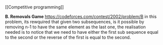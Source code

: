 [[Competitive programming]]


**B. Removals Game**
https://codeforces.com/contest/2002/problem/B
in this problem, its rewquired that given two subsequences, is it possible by removing n-1 to have the same element as the last one, the realisation needed is to notice that we need to have either the first sub sequence equal to the second or the reverse of the first is equal to the second.
